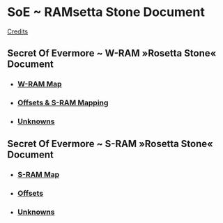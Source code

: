 ﻿# SoE ~ RAMsetta Stone Document

[Credits](Credits.md)

## Secret Of Evermore ~ W-RAM »Rosetta Stone« Document 

* ### [W-RAM Map](W-RAM.md)
* ### [Offsets & S-RAM Mapping](W-RAM-Offsets.md)
* ### [Unknowns](W-RAM-Unknowns.md)

## Secret Of Evermore ~ S-RAM »Rosetta Stone« Document 

* ### [S-RAM Map](S-RAM.md)
* ### [Offsets](S-RAM-Offsets.md)
* ### [Unknowns](S-RAM-Unknowns.md)

